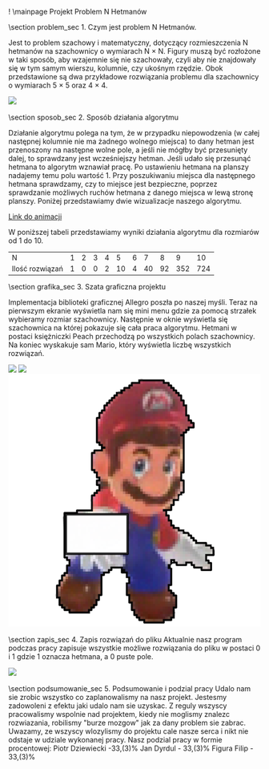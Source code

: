 ﻿
! \mainpage Projekt Problem N Hetmanów 

 
 \section problem_sec 1. Czym jest problem N Hetmanów.
 
Jest to problem szachowy i matematyczny, dotyczący rozmieszczenia N hetmanów na szachownicy o wymiarach N × N. 
Figury muszą być rozłożone w taki sposób, aby wzajemnie się nie szachowały, czyli aby nie znajdowały się w tym samym wierszu, kolumnie, czy ukośnym rzędzie. 
Obok przedstawione są dwa przykładowe rozwiązania problemu dla szachownicy o wymiarach 5 × 5 oraz 4 × 4.

 ![](1.jpg)
 

 \section sposob_sec 2. Sposób działania algorytmu

 Działanie algorytmu polega na tym, że w przypadku niepowodzenia (w całej następnej kolumnie nie ma żadnego wolnego miejsca) to dany hetman jest przenoszony na następne wolne pole, a jeśli nie mógłby być przesunięty dalej, to sprawdzany jest wcześniejszy hetman. 
 Jeśli udało się przesunąć hetmana to algorytm wznawiał pracę. Po ustawieniu hetmana na planszy nadajemy temu polu wartość 1. 
 Przy poszukiwaniu miejsca dla następnego hetmana sprawdzamy, czy to miejsce jest bezpieczne, poprzez sprawdzanie możliwych ruchów hetmana z danego miejsca w lewą stronę planszy. 
 Poniżej przedstawiamy dwie wizualizacje naszego algorytmu.

 <A HREF="https://youtu.be/qDWjeZj0Hpk"> Link do animacji </A>

 W poniższej tabeli przedstawiamy wyniki działania algorytmu dla rozmiarów od 1 do 10.

<table>
   <tr>
    <td>N</td>  <td>1</td> <td>2</td> <td>3</td> <td>4</td> <td>5</td> <td>6</td> <td>7</td> <td>8</td> <td>9</td> <td>10</td> 
   </tr>
   <tr>
   <td>Ilość rozwiązań</td>  
   <td>1</td> <td>0</td> <td>0</td> <td>2</td> <td>10</td> <td>4</td> <td>40</td> <td>92</td> <td>352</td> <td>724</td>
   </tr>
</table>

 \section grafika_sec 3. Szata graficzna projektu 

 Implementacja biblioteki graficznej Allegro poszła po naszej myśli. 
 Teraz na pierwszym ekranie wyświetla nam się mini menu gdzie za pomocą strzałek wybieramy rozmiar szachownicy. 
 Następnie w oknie wyświetla się szachownica na której pokazuje się cała praca algorytmu. 
 Hetmani w postaci księżniczki Peach przechodzą po wszystkich polach szachownicy. 
 Na koniec wyskakuje sam Mario, który wyświetla liczbę wszystkich rozwiązań.

  ![](rozmiar.png) ![](szachownica.png)  ![](mario.png)


 \section zapis_sec 4. Zapis rozwiązań do pliku 
 Aktualnie nasz program podczas pracy zapisuje wszystkie możliwe rozwiązania do pliku w postaci 0 i 1 gdzie 1 oznacza hetmana, a 0 puste pole.

 ![](rozwiazania.png)

  \section podsumowanie_sec 5. Podsumowanie i podzial pracy
  Udalo nam sie zrobic wszystko co zaplanowalismy na nasz projekt. 
  Jestesmy zadowoleni z efektu jaki udalo nam sie uzyskac. 
  Z reguly wszyscy pracowalismy wspolnie nad projektem, kiedy nie moglismy znalezc rozwiazania, robilismy "burze mozgow" jak za dany problem sie zabrac. 
  Uwazamy, ze wszyscy wlozylismy do projektu cale nasze serca i nikt nie odstaje w udziale wykonanej pracy. 
  Nasz podzial pracy w formie procentowej: Piotr Dziewiecki -33,(3)% Jan Dyrdul - 33,(3)% Figura Filip - 33,(3)%